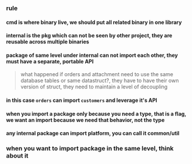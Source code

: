 ### rule

#### cmd is where binary live, we should put all related binary in one library
#### internal is the pkg which can not be seen by other project, they are reusable across multiple binaries
#### package of same level under internal can not import each other, they must have a separate, portable API
>what happened if orders and attachment need to use the same database tables or same datastruct?, they have to have their own version of 
struct, they need to maintain a level of decoupling

#### in this case `orders` can import `customers` and **leverage it's API**
#### when you import a package only because you need a type, that is a flag, we want an import because we need that behavior, not the type
#### any internal package can import platform, you can call it common/util

### when you want to import package in the same level, think about it
